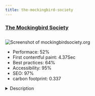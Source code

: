 ```yaml
---
title: the-mockingbird-society
---
```


<div style="height: 3rem">
  <a href="https://www.mockingbirdsociety.org"><h3>The Mockingbird Society</h3></a>
</div>
<img loading="lazy" src="/images/thumbs/mockingbirdsociety.org.jpg" alt="Screenshot of mockingbirdsociety.org" />
<ul>
  <li>Performace: 52%</li>
  <li>
    First contentful paint:
    4.37Sec
  </li>
  <li>Best practices: 64%</li>
  <li>Accessibility: 95%</li>
  <li>SEO: 97%</li>
  <li>carbon footprint: 0.337</li>
</ul>
<details>
  <summary>Description</summary>
  <p>The Mockingbird Society is an advocacy organization that thinks holistically, creatively, and passionately about meeting society’s obligations to children and youth who need out-of-home care. Our advocacy is rooted in the direct experience and voices of young people who have experienced foster care and youth homelessness.This site was built using Rocketheme's' Gantry 5 template Salient. This particular site was a lot of fun to build. I think this site excels at portraying fun and professional through its use of color. Joomla's flexibility made this development really easy.</p>
</details>

